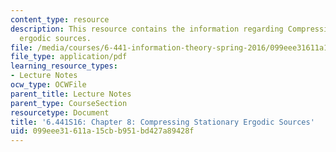 ```yaml
---
content_type: resource
description: This resource contains the information regarding Compressing stationary
  ergodic sources.
file: /media/courses/6-441-information-theory-spring-2016/099eee31611a15cbb951bd427a89428f_MIT6_441S16_chapter_8.pdf
file_type: application/pdf
learning_resource_types:
- Lecture Notes
ocw_type: OCWFile
parent_title: Lecture Notes
parent_type: CourseSection
resourcetype: Document
title: '6.441S16: Chapter 8: Compressing Stationary Ergodic Sources'
uid: 099eee31-611a-15cb-b951-bd427a89428f
---
```

